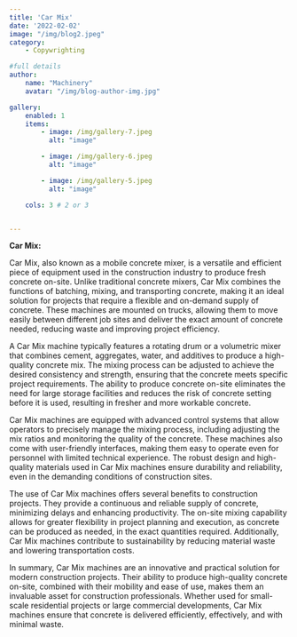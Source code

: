 ```yaml
---
title: 'Car Mix'
date: '2022-02-02'
image: "/img/blog2.jpeg"
category:
    - Copywrighting

#full details
author:
    name: "Machinery"
    avatar: "/img/blog-author-img.jpg"

gallery:
    enabled: 1
    items:
        - image: /img/gallery-7.jpeg
          alt: "image"

        - image: /img/gallery-6.jpeg
          alt: "image"

        - image: /img/gallery-5.jpeg
          alt: "image"

    cols: 3 # 2 or 3


---
```


**Car Mix:**

Car Mix, also known as a mobile concrete mixer, is a versatile and efficient piece of equipment used in the construction industry to produce fresh concrete on-site. Unlike traditional concrete mixers, Car Mix combines the functions of batching, mixing, and transporting concrete, making it an ideal solution for projects that require a flexible and on-demand supply of concrete. These machines are mounted on trucks, allowing them to move easily between different job sites and deliver the exact amount of concrete needed, reducing waste and improving project efficiency.

A Car Mix machine typically features a rotating drum or a volumetric mixer that combines cement, aggregates, water, and additives to produce a high-quality concrete mix. The mixing process can be adjusted to achieve the desired consistency and strength, ensuring that the concrete meets specific project requirements. The ability to produce concrete on-site eliminates the need for large storage facilities and reduces the risk of concrete setting before it is used, resulting in fresher and more workable concrete.

Car Mix machines are equipped with advanced control systems that allow operators to precisely manage the mixing process, including adjusting the mix ratios and monitoring the quality of the concrete. These machines also come with user-friendly interfaces, making them easy to operate even for personnel with limited technical experience. The robust design and high-quality materials used in Car Mix machines ensure durability and reliability, even in the demanding conditions of construction sites.

The use of Car Mix machines offers several benefits to construction projects. They provide a continuous and reliable supply of concrete, minimizing delays and enhancing productivity. The on-site mixing capability allows for greater flexibility in project planning and execution, as concrete can be produced as needed, in the exact quantities required. Additionally, Car Mix machines contribute to sustainability by reducing material waste and lowering transportation costs.

In summary, Car Mix machines are an innovative and practical solution for modern construction projects. Their ability to produce high-quality concrete on-site, combined with their mobility and ease of use, makes them an invaluable asset for construction professionals. Whether used for small-scale residential projects or large commercial developments, Car Mix machines ensure that concrete is delivered efficiently, effectively, and with minimal waste.